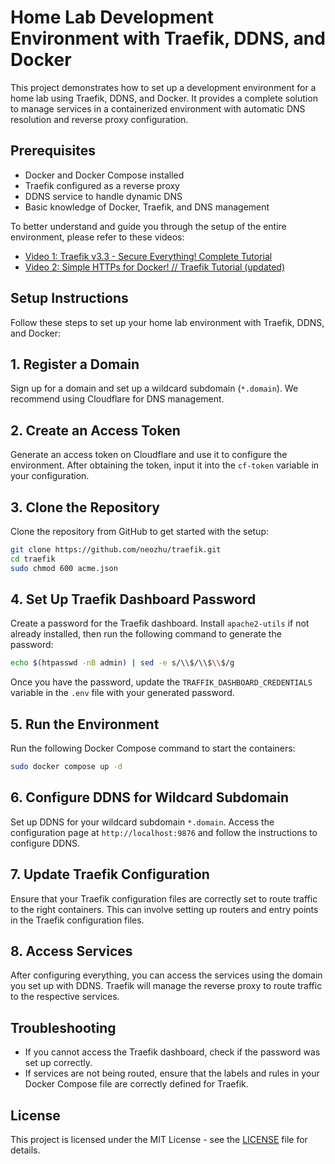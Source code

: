 # Home Lab Development Environment with Traefik, DDNS, and Docker

This project demonstrates how to set up a development environment for a home lab using Traefik, DDNS, and Docker. It provides a complete solution to manage services in a containerized environment with automatic DNS resolution and reverse proxy configuration.


## Prerequisites

- Docker and Docker Compose installed
- Traefik configured as a reverse proxy
- DDNS service to handle dynamic DNS
- Basic knowledge of Docker, Traefik, and DNS management

To better understand and guide you through the setup of the entire environment, please refer to these videos:

- [Video 1: Traefik v3.3 - Secure Everything! Complete Tutorial](https://www.youtube.com/watch?v=CmUzMi5QLzI&list=PL77ZBY9FxekDLlyv6m6mQbgzacOlFYnm8&index=2)
- [Video 2: Simple HTTPs for Docker! // Traefik Tutorial (updated)](https://www.youtube.com/watch?v=-hfejNXqOzA&list=PL77ZBY9FxekDLlyv6m6mQbgzacOlFYnm8&index=2)


## Setup Instructions


Follow these steps to set up your home lab environment with Traefik, DDNS, and Docker:

## 1. Register a Domain
Sign up for a domain and set up a wildcard subdomain (`*.domain`). We recommend using Cloudflare for DNS management.

## 2. Create an Access Token
Generate an access token on Cloudflare and use it to configure the environment. After obtaining the token, input it into the `cf-token` variable in your configuration.

## 3. Clone the Repository
Clone the repository from GitHub to get started with the setup:

```bash
git clone https://github.com/neozhu/traefik.git
cd traefik
sudo chmod 600 acme.json
```

## 4. Set Up Traefik Dashboard Password
Create a password for the Traefik dashboard. Install `apache2-utils` if not already installed, then run the following command to generate the password:

```bash
echo $(htpasswd -nB admin) | sed -e s/\\$/\\$\\$/g
```

Once you have the password, update the `TRAFFIK_DASHBOARD_CREDENTIALS` variable in the `.env` file with your generated password.

## 5. Run the Environment
Run the following Docker Compose command to start the containers:

```bash
sudo docker compose up -d
```

## 6. Configure DDNS for Wildcard Subdomain
Set up DDNS for your wildcard subdomain `*.domain`. Access the configuration page at `http://localhost:9876` and follow the instructions to configure DDNS.

## 7. Update Traefik Configuration
Ensure that your Traefik configuration files are correctly set to route traffic to the right containers. This can involve setting up routers and entry points in the Traefik configuration files.

## 8. Access Services
After configuring everything, you can access the services using the domain you set up with DDNS. Traefik will manage the reverse proxy to route traffic to the respective services.

## Troubleshooting
- If you cannot access the Traefik dashboard, check if the password was set up correctly.
- If services are not being routed, ensure that the labels and rules in your Docker Compose file are correctly defined for Traefik.

## License
This project is licensed under the MIT License - see the [LICENSE](LICENSE) file for details.

